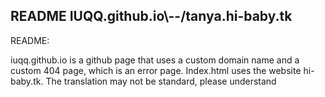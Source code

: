 README IUQQ.github.io\\--/tanya.hi-baby.tk
-------------------------------------

README:

iuqq.github.io is a github page that uses a custom domain name and a custom 404 page, which is an error page. Index.html uses the website hi-baby.tk. The translation may not be standard, please understand
